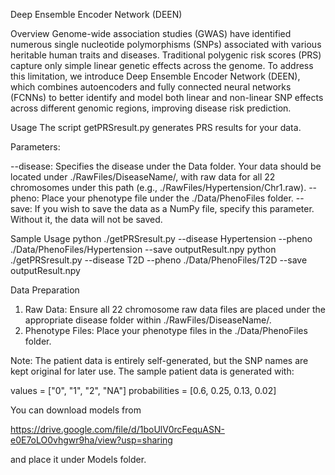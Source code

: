 Deep Ensemble Encoder Network (DEEN)

Overview
Genome-wide association studies (GWAS) have identified numerous single nucleotide polymorphisms (SNPs) associated with various heritable human traits and diseases. Traditional polygenic risk scores (PRS) capture only simple linear genetic effects across the genome. To address this limitation, we introduce Deep Ensemble Encoder Network (DEEN), which combines autoencoders and fully connected neural networks (FCNNs) to better identify and model both linear and non-linear SNP effects across different genomic regions, improving disease risk prediction.

Usage
The script getPRSresult.py generates PRS results for your data.

Parameters:

--disease: Specifies the disease under the Data folder. Your data should be located under ./RawFiles/DiseaseName/, with raw data for all 22 chromosomes under this path (e.g., ./RawFiles/Hypertension/Chr1.raw).
--pheno: Place your phenotype file under the ./Data/PhenoFiles folder.
--save: If you wish to save the data as a NumPy file, specify this parameter. Without it, the data will not be saved.

Sample Usage
python ./getPRSresult.py --disease Hypertension --pheno ./Data/PhenoFiles/Hypertension --save outputResult.npy
python ./getPRSresult.py --disease T2D --pheno ./Data/PhenoFiles/T2D --save outputResult.npy

Data Preparation
1. Raw Data: Ensure all 22 chromosome raw data files are placed under the appropriate disease folder within ./RawFiles/DiseaseName/.
2. Phenotype Files: Place your phenotype files in the ./Data/PhenoFiles folder.

Note: The patient data is entirely self-generated, but the SNP names are kept original for later use. The sample patient data is generated with: 

values = ["0", "1", "2", "NA"]
probabilities = [0.6, 0.25, 0.13, 0.02]

You can download models from 

https://drive.google.com/file/d/1boUlV0rcFequASN-e0E7oLO0vhgwr9ha/view?usp=sharing

and place it under Models folder.
